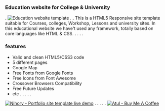 ### Education website for College & University
.
![Education website template](https://i.ibb.co/0Yr6dLg/education.png)
.
.
This is a HTML5 Responsive site template suitable for Courses, colleges, Workshop, Lessons and university sites. In this educational website we have't used any framework, totally based on core languages like HTML & CSS.
.
.
.
.
### features
- Valid and clean HTML5/CSS3 code
- 5 different pages
- Google Map
- Free Fonts from Google Fonts
- Free Icons from Font Awesome
- Crossover Browsers Compatibility
- Free Future Updates
- etc
.
.
.
.
.

[![Nihory - Portfolio site template live demo](https://i.ibb.co/vwN8cgW/live-demo.png)](https://education-atulcodex.netlify.app/)
.
.
.
.
.
[![Atul - Buy Me A Coffee](https://i.ibb.co/7rR9S4L/buy-me-a-coffee.png)](https://www.buymeacoffee.com/atulcodex)